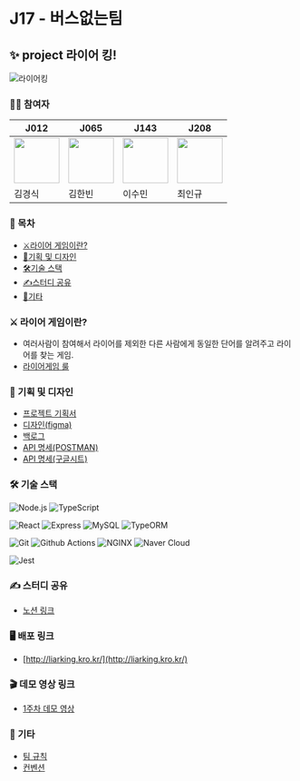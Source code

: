 # J17 - 버스없는팀

## ✨ project 라이어 킹!

![라이어킹](https://user-images.githubusercontent.com/75592009/139189863-fe41eb9e-8cb3-4739-b279-d81ba4c783e4.jpg)

### 🙍‍♂️ 참여자

| J012                                                                                             | J065                                                                                             | J143                                                                                             | J208                                                                                             |
| ------------------------------------------------------------------------------------------------ | ------------------------------------------------------------------------------------------------ | ------------------------------------------------------------------------------------------------ | ------------------------------------------------------------------------------------------------ |
| <img src="https://avatars.githubusercontent.com/u/83746849?s=64&v=4" width="80px" height="80px"> | <img src="https://avatars.githubusercontent.com/u/15135565?s=64&v=4" width="80px" height="80px"> | <img src="https://avatars.githubusercontent.com/u/87405529?s=64&v=4" width="80px" height="80px"> | <img src="https://avatars.githubusercontent.com/u/75592009?s=64&v=4" width="80px" height="80px"> |
| 김경식                                                                                           | 김한빈                                                                                           | 이수민                                                                                           | 최인규                                                                                           |

### 📑 목차

- [⚔️라이어 게임이란?](#-라이어-게임이란?)
- [🎨기획 및 디자인](#-기획-및-디자인)
- [🛠️기술 스택](#-기술-스택)
- [✍️스터디 공유](#-스터디-공유)
- [📌기타](#-기타)

### ⚔️ 라이어 게임이란?

- 여러사람이 참여해서 라이어를 제외한 다른 사람에게 동일한 단어를 알려주고 라이어를 찾는 게임.
- [라이어게임 룰](https://m.blog.naver.com/madidaacc/221963552615)

### 🎨 기획 및 디자인

- [프로젝트 기획서](https://github.com/boostcampwm-2021/WEB17/wiki/%ED%94%84%EB%A1%9C%EC%A0%9D%ED%8A%B8-%EA%B8%B0%ED%9A%8D%EC%84%9C)
- [디자인(figma)](https://www.figma.com/file/L87pZSl2LScAcMvAz7hrgX/Web17-%EB%B2%84%EC%8A%A4%EC%97%86%EB%8A%94%ED%8C%80)
- [백로그](https://docs.google.com/spreadsheets/d/1cC2TxJ4erFBsuq4bkKqv3V4KO6FwedPEPYoUufhIlGM/edit#gid=0)
- [API 명세(POSTMAN)](https://documenter.getpostman.com/view/18161030/UVBznpnL)
- [API 명세(구글시트)](https://docs.google.com/spreadsheets/d/1chXj4nxNpR0ixQQptPynn0U-j0YTff6hKcpEC-_AO-U/edit#gid=0)

### 🛠️ 기술 스택

![Node.js](https://img.shields.io/badge/Node.js-v14.18.1-%23339933?style=flat&logo=Node.js&logoColor=%23339933) ![TypeScript](https://img.shields.io/badge/TypeScript-v3.9.1-%233178C6?style=flat&logo=TypeScript&logoColor=%233178C6)

![React](https://img.shields.io/badge/React-v17.0.2-%2361DAFB?style=flat&logo=React&logoColor=%2361DAFB) ![Express](https://img.shields.io/badge/Express-v4.17.1-%23000000?style=flat&logo=Express&logoColor=%23000000) ![MySQL](https://img.shields.io/badge/MySQL-%234479A1?style=flat&logo=MySQL&logoColor=white) ![TypeORM](https://img.shields.io/badge/TypeORM-f36c21?)

![Git](https://img.shields.io/badge/Git-%23F05032?style=flat&logo=Git&logoColor=white) ![Github Actions](https://img.shields.io/badge/Github%20Actions-%232088FF?style=flat&logo=Github%20Actions&logoColor=white) ![NGINX](https://img.shields.io/badge/NGINX-%23009639?style=flat&logo=NGINX&logoColor=white) ![Naver Cloud](https://img.shields.io/badge/Naver_Cloud_Platform-0.0.0-03C75A?logo=Naver)

![Jest](https://img.shields.io/badge/Jest-v27.3.1-critical?style=flat&logo=jest&logoColor=critical)

### ✍️ 스터디 공유

- [노션 링크](https://diligent-yak-42a.notion.site/J17-e6a96c803671471aad45473f83f1468b)

### 🖥 배포 링크

- [http://liarking.kro.kr/](http://liarking.kro.kr/)

### 🎬 데모 영상 링크

- [1주차 데모 영상](https://youtu.be/fc5xp2E2Q70)

### 📌 기타

- [팀 규칙](https://github.com/boostcampwm-2021/WEB17/wiki/%ED%8C%80-%EA%B7%9C%EC%B9%99)
- [컨벤션](https://github.com/boostcampwm-2021/WEB17-LiarKing/wiki/%EC%BB%A8%EB%B2%A4%EC%85%98)
